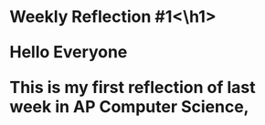 <h1>Weekly Reflection #1<\h1>
<p>Hello Everyone</p>
<p2>This is my first reflection of last week in AP Computer Science, </p2>
